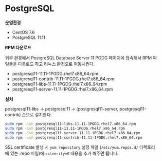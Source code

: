 # PostgreSQL

**운영환경**

* CentOS 7.6
* PostgreSQL 11.11

**RPM 다운로드**

외부 환경에서 PostgreSQL Database Server 11 PGDG 페이지에 접속해서 RPM 파일들을 다운로드 하고 리눅스 환경으로 이동시킨다.
* postgresql11-11.11-1PGDG.rhel7.x86_64.rpm
* postgresql11-contrib-11.11-1PGDG.rhel7.x86_64.rpm
* postgresql11-libs-11.11-1PGDG.rhel7.x86_64.rpm
* postgresql11-server-11.11-1PGDG.rhel7.x86_64.rpm

**설치**

postgresql11-libs -> postgresql11 -> (postgresql11-server, postgresql11-contrib) 순으로 설치한다.
```sh
sudo rpm -ivh postgresql11-libs-11.11-1PGDG.rhel7.x86_64.rpm
sudo rpm -ivh postgresql11-11.11-1PGDG.rhel7.x86_64.rpm
sudo rpm -ivh postgresql11-server-11.11-1PGDG.rhel7.x86_64.rpm
sudo rpm -ivh postgresql11-contrib-11.11-1PGDG.rhel7.x86_64.rpm
```

SSL certificate 발생 시 `yum repository` 설정 파일 (`/etc/yum.repos.d/` 디렉토리에 있는 .repo 파일)에 `sslverify=0` 내용을 추가 해주면 됩니다.
